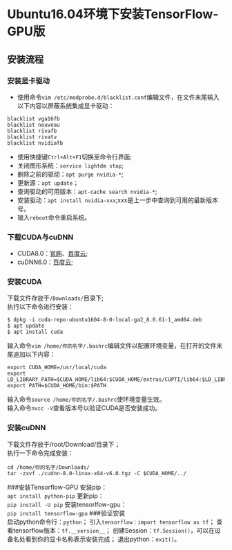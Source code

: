 # Ubuntu16.04环境下安装TensorFlow-GPU版  
## 安装流程  
### 安装显卡驱动  
- 使用命令`vim /etc/modprobe.d/blacklist.conf`编辑文件，在文件末尾输入以下内容以屏蔽系统集成显卡驱动：  
```
blacklist vga16fb
blacklist nouveau
blacklist rivafb
blacklist rivatv
blacklist nvidiafb
```
- 使用快捷键`Ctrl+Alt+F1`切换至命令行界面;  
- 关闭图形系统：`service lightdm stop`;  
- 删除之前的驱动：`apt purge nvidia-*`;  
- 更新源：`apt update`；  
- 查询驱动的可用版本：`apt-cache search nvidia-*`;
- 安装驱动：`apt install nvidia-xxx`;xxx是上一步中查询到可用的最新版本号。  
- 输入`reboot`命令重启系统。  
### 下载CUDA与cuDNN
- CUDA8.0：[官网](https://developer.nvidia.com/cuda-80-ga2-download-archive)、[百度云](https://pan.baidu.com/s/1snsRaBN);
- cuDNN6.0：[百度云](https://pan.baidu.com/s/1nwbNXg9);
### 安装CUDA
下载文件存放于`/Downloads/`目录下;  
执行以下命令进行安装：  
```
$ dpkg -i cuda-repo-ubuntu1604-8-0-local-ga2_8.0.61-1_amd64.deb
$ apt update
$ apt install cuda
```
输入命令`vim /home/你的名字/.bashrc`编辑文件以配置环境变量，在打开的文件末尾追加以下内容：  
```  
export CUDA_HOME=/usr/local/cuda
export LD_LIBRARY_PATH=$CUDA_HOME/lib64:$CUDA_HOME/extras/CUPTI/lib64:$LD_LIBRARY_PATH
export PATH=$CUDA_HOME/bin:$PATH
```  
输入命令`source /home/你的名字/.bashrc`使环境变量生效。  
输入命令`nvcc -V`查看版本号以验证CUDA是否安装成功。 
### 安装cuDNN
下载文件存放于/root/Download/目录下；  
执行一下命令完成安装：  
```
cd /home/你的名字/Downloads/
tar -zxvf ./cudnn-8.0-linux-x64-v6.0.tgz -C $CUDA_HOME/../
```
###安装Tensorflow-GPU
安装pip：  
`apt install python-pip`
更新pip：  
`pip install -U pip`
安装tensorlfow-gpu：  
`pip install tensorflow-gpu`
###验证安装  
启动python命令行：`python`；
引入`tensorflow：import tensorflow as tf`；
查看tensorflow版本：`tf.__version__`；
创建Session：`tf.Session()`，可以在设备名处看到你的显卡名称表示安装完成；
退出python：`exit()`。



